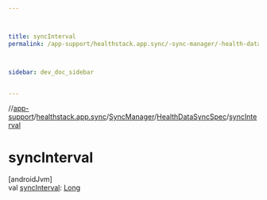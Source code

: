 ```yaml
---



title: syncInterval
permalink: /app-support/healthstack.app.sync/-sync-manager/-health-data-sync-spec/sync-interval.html



sidebar: dev_doc_sidebar


---
```




//[app-support](/app-support.html)/[healthstack.app.sync](../../index.html)/[SyncManager](../index.html)/[HealthDataSyncSpec](index.html)/[syncInterval](sync-interval.html)



# syncInterval



[androidJvm]\
val [syncInterval](sync-interval.html): [Long](https://kotlinlang.org/api/latest/jvm/stdlib/kotlin/-long/index.html)






